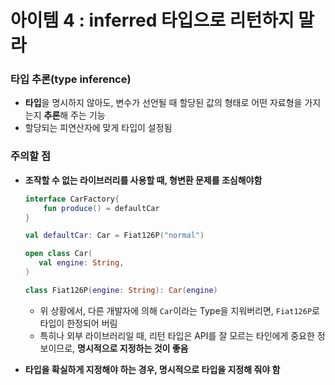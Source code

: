 # 아이템 4 : inferred 타입으로 리턴하지 말라

### 타입 추론(type inference)

- **타입**을 명시하지 않아도, 변수가 선언될 때 할당된 값의 형태로 어떤 자료형을 가지는지 **추론**해 주는 기능
- 할당되는 피연산자에 맞게 타입이 설정됨

### **주의할 점**

- **조작할 수 없는 라이브러리를 사용할 때, 형변환 문제를 조심해야함**
    
    ```kotlin
    interface CarFactory{
        fun produce() = defaultCar
    }
    
    val defaultCar: Car = Fiat126P("normal")
    
    open class Car(
       val engine: String,
    )
    
    class Fiat126P(engine: String): Car(engine)
    ```
    
    - 위 상황에서, 다른 개발자에 의해 `Car`이라는 Type을 지워버리면, `Fiat126P`로 타입이 한정되어 버림
    - 특히나 외부 라이브러리일 때, 리턴 타입은 API를 잘 모르는 타인에게 중요한 정보이므로, **명시적으로 지정하는 것이 좋음**
- **타입을 확실하게 지정해야 하는 경우, 명시적으로 타입을 지정해 줘야 함**
